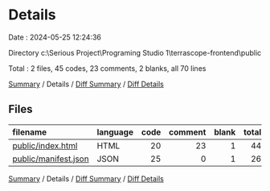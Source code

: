 # Details

Date : 2024-05-25 12:24:36

Directory c:\\Serious Project\\Programing Studio 1\\terrascope-frontend\\public

Total : 2 files,  45 codes, 23 comments, 2 blanks, all 70 lines

[Summary](results.md) / Details / [Diff Summary](diff.md) / [Diff Details](diff-details.md)

## Files
| filename | language | code | comment | blank | total |
| :--- | :--- | ---: | ---: | ---: | ---: |
| [public/index.html](/public/index.html) | HTML | 20 | 23 | 1 | 44 |
| [public/manifest.json](/public/manifest.json) | JSON | 25 | 0 | 1 | 26 |

[Summary](results.md) / Details / [Diff Summary](diff.md) / [Diff Details](diff-details.md)